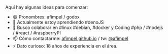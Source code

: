 Aquí hay algunas ideas para comenzar:

- 😄 Pronombres: afimpel / godox
- 🌱 Actualmente estoy aprendiendo #denoJS
- 👯 Busco colaborar en #linux #debian, #docker y Coding #php / #nodejs / #react / #raspberryPI
- 📫 Cómo contactarme: [afimpel.github.io](https://afimpel.github.io) / tw: [@afimpel](https://twitter.com/afimpel)
- ⚡ Dato curioso: 18 años de experiencia en el área.
